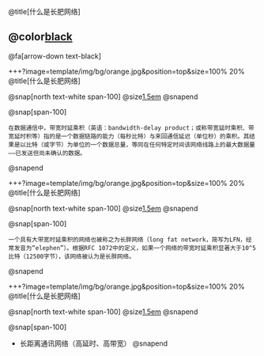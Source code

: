 @title[什么是长肥网络]

## @color[black](什么是长肥网络)

@fa[arrow-down text-black]


+++?image=template/img/bg/orange.jpg&position=top&size=100% 20%
@title[什么是长肥网络]

@snap[north text-white span-100]
@size[1.5em](带宽时延积)
@snapend

@snap[span-100]
```
在数据通信中，带宽时延乘积（英语：bandwidth-delay product；或称带宽延时乘积、带宽延时积等）指的是一个数据链路的能力（每秒比特）与来回通信延迟（单位秒）的乘积。其结果是以比特（或字节）为单位的一个数据总量，等同在任何特定时间该网络线路上的最大数据量——已发送但尚未确认的数据。
```
@snapend

+++?image=template/img/bg/orange.jpg&position=top&size=100% 20%
@title[什么是长肥网络]

@snap[north text-white span-100]
@size[1.5em](长肥网络)
@snapend

@snap[span-100]
```
一个具有大带宽时延乘积的网络也被称之为长胖网络（long fat network，简写为LFN，经常发音为“elephen”）。根据RFC 1072中的定义，如果一个网络的带宽时延乘积显著大于10^5比特（12500字节），该网络被认为是长胖网络。
```
@snapend

+++?image=template/img/bg/orange.jpg&position=top&size=100% 20%
@title[什么是长肥网络]

@snap[north text-white span-100]
@size[1.5em](典型的长肥网络)
@snapend

@snap[span-100]
- 长距离通讯网络（高延时、高带宽）
@snapend